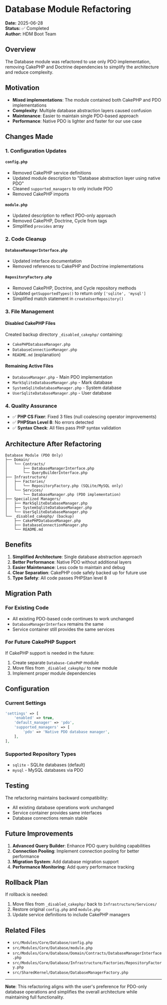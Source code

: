 # Database Module Refactoring

**Date:** 2025-06-28  
**Status:** ✅ Completed  
**Author:** HDM Boot Team

## Overview

The Database module was refactored to use only PDO implementation, removing CakePHP and Doctrine dependencies to simplify the architecture and reduce complexity.

## Motivation

- **Mixed implementations**: The module contained both CakePHP and PDO implementations
- **Complexity**: Multiple database abstraction layers caused confusion
- **Maintenance**: Easier to maintain single PDO-based approach
- **Performance**: Native PDO is lighter and faster for our use case

## Changes Made

### 1. Configuration Updates

#### `config.php`
- Removed CakePHP service definitions
- Updated module description to "Database abstraction layer using native PDO"
- Cleaned `supported_managers` to only include PDO
- Removed CakePHP imports

#### `module.php`
- Updated description to reflect PDO-only approach
- Removed CakePHP, Doctrine, Cycle from tags
- Simplified `provides` array

### 2. Code Cleanup

#### `DatabaseManagerInterface.php`
- Updated interface documentation
- Removed references to CakePHP and Doctrine implementations

#### `RepositoryFactory.php`
- Removed CakePHP, Doctrine, and Cycle repository methods
- Updated `getSupportedTypes()` to return only `['sqlite', 'mysql']`
- Simplified match statement in `createUserRepository()`

### 3. File Management

#### Disabled CakePHP Files
Created backup directory `_disabled_cakephp/` containing:
- `CakePHPDatabaseManager.php`
- `DatabaseConnectionManager.php`
- `README.md` (explanation)

#### Remaining Active Files
- `DatabaseManager.php` - Main PDO implementation
- `MarkSqliteDatabaseManager.php` - Mark database
- `SystemSqliteDatabaseManager.php` - System database  
- `UserSqliteDatabaseManager.php` - User database

### 4. Quality Assurance

- ✅ **PHP CS Fixer**: Fixed 3 files (null coalescing operator improvements)
- ✅ **PHPStan Level 8**: No errors detected
- ✅ **Syntax Check**: All files pass PHP syntax validation

## Architecture After Refactoring

```
Database Module (PDO Only)
├── Domain/
│   └── Contracts/
│       ├── DatabaseManagerInterface.php
│       └── QueryBuilderInterface.php
├── Infrastructure/
│   ├── Factories/
│   │   └── RepositoryFactory.php (SQLite/MySQL only)
│   └── Services/
│       └── DatabaseManager.php (PDO implementation)
├── Specialized Managers/
│   ├── MarkSqliteDatabaseManager.php
│   ├── SystemSqliteDatabaseManager.php
│   └── UserSqliteDatabaseManager.php
└── _disabled_cakephp/ (backup)
    ├── CakePHPDatabaseManager.php
    ├── DatabaseConnectionManager.php
    └── README.md
```

## Benefits

1. **Simplified Architecture**: Single database abstraction approach
2. **Better Performance**: Native PDO without additional layers
3. **Easier Maintenance**: Less code to maintain and debug
4. **Clear Separation**: CakePHP code safely backed up for future use
5. **Type Safety**: All code passes PHPStan level 8

## Migration Path

### For Existing Code
- All existing PDO-based code continues to work unchanged
- `DatabaseManagerInterface` remains the same
- Service container still provides the same services

### For Future CakePHP Support
If CakePHP support is needed in the future:
1. Create separate `Database-CakePHP` module
2. Move files from `_disabled_cakephp/` to new module
3. Implement proper module dependencies

## Configuration

### Current Settings
```php
'settings' => [
    'enabled' => true,
    'default_manager' => 'pdo',
    'supported_managers' => [
        'pdo' => 'Native PDO database manager',
    ],
],
```

### Supported Repository Types
- `sqlite` - SQLite databases (default)
- `mysql` - MySQL databases via PDO

## Testing

The refactoring maintains backward compatibility:
- All existing database operations work unchanged
- Service container provides same interfaces
- Database connections remain stable

## Future Improvements

1. **Advanced Query Builder**: Enhance PDO query building capabilities
2. **Connection Pooling**: Implement connection pooling for better performance
3. **Migration System**: Add database migration support
4. **Performance Monitoring**: Add query performance tracking

## Rollback Plan

If rollback is needed:
1. Move files from `_disabled_cakephp/` back to `Infrastructure/Services/`
2. Restore original `config.php` and `module.php`
3. Update service definitions to include CakePHP managers

## Related Files

- `src/Modules/Core/Database/config.php`
- `src/Modules/Core/Database/module.php`
- `src/Modules/Core/Database/Domain/Contracts/DatabaseManagerInterface.php`
- `src/Modules/Core/Database/Infrastructure/Factories/RepositoryFactory.php`
- `src/SharedKernel/Database/DatabaseManagerFactory.php`

---

**Note**: This refactoring aligns with the user's preference for PDO-only database operations and simplifies the overall architecture while maintaining full functionality.
